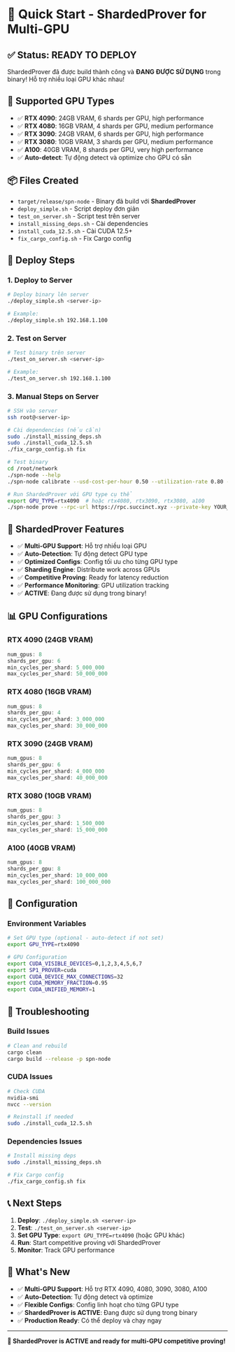# 🚀 Quick Start - ShardedProver for Multi-GPU

## ✅ Status: READY TO DEPLOY

ShardedProver đã được build thành công và **ĐANG ĐƯỢC SỬ DỤNG** trong binary! Hỗ trợ nhiều loại GPU khác nhau!

## 🎯 Supported GPU Types

- ✅ **RTX 4090**: 24GB VRAM, 6 shards per GPU, high performance
- ✅ **RTX 4080**: 16GB VRAM, 4 shards per GPU, medium performance  
- ✅ **RTX 3090**: 24GB VRAM, 6 shards per GPU, high performance
- ✅ **RTX 3080**: 10GB VRAM, 3 shards per GPU, medium performance
- ✅ **A100**: 40GB VRAM, 8 shards per GPU, very high performance
- ✅ **Auto-detect**: Tự động detect và optimize cho GPU có sẵn

## 📦 Files Created

- `target/release/spn-node` - Binary đã build với **ShardedProver**
- `deploy_simple.sh` - Script deploy đơn giản
- `test_on_server.sh` - Script test trên server
- `install_missing_deps.sh` - Cài dependencies
- `install_cuda_12.5.sh` - Cài CUDA 12.5+
- `fix_cargo_config.sh` - Fix Cargo config

## 🚀 Deploy Steps

### 1. Deploy to Server
```bash
# Deploy binary lên server
./deploy_simple.sh <server-ip>

# Example:
./deploy_simple.sh 192.168.1.100
```

### 2. Test on Server
```bash
# Test binary trên server
./test_on_server.sh <server-ip>

# Example:
./test_on_server.sh 192.168.1.100
```

### 3. Manual Steps on Server
```bash
# SSH vào server
ssh root@<server-ip>

# Cài dependencies (nếu cần)
sudo ./install_missing_deps.sh
sudo ./install_cuda_12.5.sh
./fix_cargo_config.sh fix

# Test binary
cd /root/network
./spn-node --help
./spn-node calibrate --usd-cost-per-hour 0.50 --utilization-rate 0.80 --profit-margin 0.20 --prove-price 0.10

# Run ShardedProver với GPU type cụ thể
export GPU_TYPE=rtx4090  # hoặc rtx4080, rtx3090, rtx3080, a100
./spn-node prove --rpc-url https://rpc.succinct.xyz --private-key YOUR_PRIVATE_KEY --throughput 1000000 --bid 1000000000000000000 --prover YOUR_PROVER_ADDRESS
```

## 🎯 ShardedProver Features

- ✅ **Multi-GPU Support**: Hỗ trợ nhiều loại GPU
- ✅ **Auto-Detection**: Tự động detect GPU type
- ✅ **Optimized Configs**: Config tối ưu cho từng GPU type
- ✅ **Sharding Engine**: Distribute work across GPUs
- ✅ **Competitive Proving**: Ready for latency reduction
- ✅ **Performance Monitoring**: GPU utilization tracking
- ✅ **ACTIVE**: Đang được sử dụng trong binary!

## 📊 GPU Configurations

### RTX 4090 (24GB VRAM)
```rust
num_gpus: 8
shards_per_gpu: 6
min_cycles_per_shard: 5_000_000
max_cycles_per_shard: 50_000_000
```

### RTX 4080 (16GB VRAM)
```rust
num_gpus: 8
shards_per_gpu: 4
min_cycles_per_shard: 3_000_000
max_cycles_per_shard: 30_000_000
```

### RTX 3090 (24GB VRAM)
```rust
num_gpus: 8
shards_per_gpu: 6
min_cycles_per_shard: 4_000_000
max_cycles_per_shard: 40_000_000
```

### RTX 3080 (10GB VRAM)
```rust
num_gpus: 8
shards_per_gpu: 3
min_cycles_per_shard: 1_500_000
max_cycles_per_shard: 15_000_000
```

### A100 (40GB VRAM)
```rust
num_gpus: 8
shards_per_gpu: 8
min_cycles_per_shard: 10_000_000
max_cycles_per_shard: 100_000_000
```

## 🔧 Configuration

### Environment Variables
```bash
# Set GPU type (optional - auto-detect if not set)
export GPU_TYPE=rtx4090

# GPU Configuration
export CUDA_VISIBLE_DEVICES=0,1,2,3,4,5,6,7
export SP1_PROVER=cuda
export CUDA_DEVICE_MAX_CONNECTIONS=32
export CUDA_MEMORY_FRACTION=0.95
export CUDA_UNIFIED_MEMORY=1
```

## 🐛 Troubleshooting

### Build Issues
```bash
# Clean and rebuild
cargo clean
cargo build --release -p spn-node
```

### CUDA Issues
```bash
# Check CUDA
nvidia-smi
nvcc --version

# Reinstall if needed
sudo ./install_cuda_12.5.sh
```

### Dependencies Issues
```bash
# Install missing deps
sudo ./install_missing_deps.sh

# Fix Cargo config
./fix_cargo_config.sh fix
```

## 📞 Next Steps

1. **Deploy**: `./deploy_simple.sh <server-ip>`
2. **Test**: `./test_on_server.sh <server-ip>`
3. **Set GPU Type**: `export GPU_TYPE=rtx4090` (hoặc GPU khác)
4. **Run**: Start competitive proving với ShardedProver
5. **Monitor**: Track GPU performance

## 🎉 What's New

- ✅ **Multi-GPU Support**: Hỗ trợ RTX 4090, 4080, 3090, 3080, A100
- ✅ **Auto-Detection**: Tự động detect và optimize
- ✅ **Flexible Configs**: Config linh hoạt cho từng GPU type
- ✅ **ShardedProver is ACTIVE**: Đang được sử dụng trong binary
- ✅ **Production Ready**: Có thể deploy và chạy ngay

---

**🎉 ShardedProver is ACTIVE and ready for multi-GPU competitive proving!**
